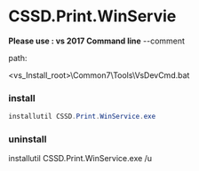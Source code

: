# CSSD.Print.WinServie

**Please use : vs 2017 Command line**  --comment
   
  path:  
  
&lt;vs_Install_root&gt;\Common7\Tools\VsDevCmd.bat
  
### install
```csharp
installutil CSSD.Print.WinService.exe
```

### uninstall
installutil CSSD.Print.WinService.exe /u
